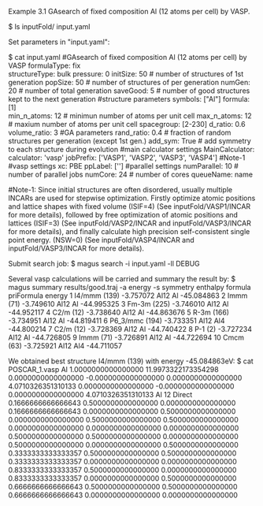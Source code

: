 Example 3.1
GAsearch of fixed composition Al (12 atoms per cell) by VASP.

$ ls
    inputFold/  input.yaml 

Set parameters in "input.yaml":

$ cat input.yaml
    #GAsearch of fixed composition Al (12 atoms per cell) by VASP
    formulaType: fix        
    structureType: bulk
    pressure: 0
    initSize: 50        # number of structures of 1st generation
    popSize: 50         # number of structures of per generation
    numGen: 20          # number of total generation
    saveGood: 5         # number of good structures kept to the next generation
    #structure parameters
    symbols: ["Al"]
    formula: [1]                
    min_n_atoms: 12              # minimun number of atoms per unit cell
    max_n_atoms: 12              # maxium number of atoms per unit cell
    spacegroup: [2-230]
    d_ratio: 0.6
    volume_ratio: 3
    #GA parameters
    rand_ratio: 0.4               # fraction of random structures per generation (except 1st gen.)
    add_sym: True               # add symmetry to each structure during evolution
    #main calculator settings
    MainCalculator:
     calculator: 'vasp'
     jobPrefix: ['VASP1', 'VASP2', 'VASP3', 'VASP4']    #Note-1
     #vasp settings
     xc: PBE
     ppLabel: ['']
     #parallel settings
     numParallel: 10              # number of parallel jobs
     numCore: 24                # number of cores
     queueName: name

#Note-1: Since initial structures are often disordered, usually multiple INCARs are used for stepwise optimization. 
Firstly optimize atomic positions and lattice shapes with fixed volume (ISIF=4) (See inputFold/VASP1/INCAR for more details), 
followed by free optimization of atomic positions and lattices (ISIF=3) (See inputFold/VASP2/INCAR and inputFold/VASP3/INCAR for more details), 
and finally calculate high precision self-consistent single point energy. (NSW=0) (See inputFold/VASP4/INCAR and inputFold/VASP3/INCAR for more details).

Submit search job:
$ magus search -i input.yaml -ll DEBUG

Several vasp calculations will be carried and summary the result by:
$ magus summary results/good.traj -a energy -s
            symmetry  enthalpy formula priFormula     energy
    1      I4/mmm (139) -3.757072    Al12         Al -45.084863
    2         Immm (71) -3.749610    Al12         Al -44.995325
    3       Fm-3m (225) -3.746010    Al12         Al -44.952117
    4         C2/m (12) -3.738640    Al12         Al -44.863676
    5        R-3m (166) -3.734951    Al12         Al -44.819411
    6    P6_3/mmc (194) -3.733351    Al12        Al4 -44.800214
    7         C2/m (12) -3.728369    Al12         Al -44.740422
    8           P-1 (2) -3.727234    Al12         Al -44.726805
    9         Immm (71) -3.726891    Al12         Al -44.722694
    10        Cmcm (63) -3.725921    Al12        Al4 -44.711057

We obtained best structure I4/mmm (139) with energy -45.084863eV:
$ cat POSCAR_1.vasp
    Al 
    1.0000000000000000
        11.9973322173354298    0.0000000000000000   -0.0000000000000000
        0.0000000000000000    4.0710326351310133    0.0000000000000000
        -0.0000000000000000    0.0000000000000000    4.0710326351310133
    Al 
    12
    Direct
    0.1666666666666643  0.5000000000000000  0.0000000000000000
    0.1666666666666643  0.0000000000000000  0.5000000000000000
    0.0000000000000000  0.5000000000000000  0.5000000000000000
    0.0000000000000000  0.0000000000000000  0.0000000000000000
    0.5000000000000000  0.5000000000000000  0.0000000000000000
    0.5000000000000000  0.0000000000000000  0.5000000000000000
    0.3333333333333357  0.5000000000000000  0.5000000000000000
    0.3333333333333357  0.0000000000000000  0.0000000000000000
    0.8333333333333357  0.5000000000000000  0.0000000000000000
    0.8333333333333357  0.0000000000000000  0.5000000000000000
    0.6666666666666643  0.5000000000000000  0.5000000000000000
    0.6666666666666643  0.0000000000000000  0.0000000000000000
